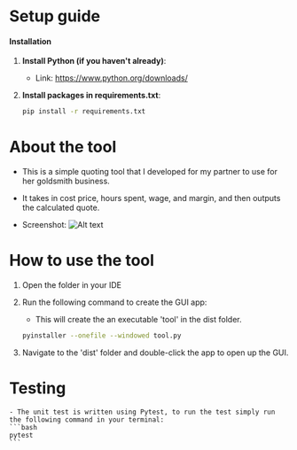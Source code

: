 # Setup guide
#### Installation

1. **Install Python (if you haven't already)**:
    - Link: https://www.python.org/downloads/

2. **Install packages in requirements.txt**:
    ```bash
    pip install -r requirements.txt
    ```

# About the tool
* This is a simple quoting tool that I developed for my partner to use for her goldsmith business.

* It takes in cost price, hours spent, wage, and margin, and then outputs the calculated quote.

* Screenshot:
![Alt text](/Users/timstephens/git/quotingTool/images/screenshot.png)


# How to use the tool
1.  Open the folder in your IDE

2. Run the following command to create the GUI app:
    - This will create the an executable 'tool' in the dist folder.
    ```bash
    pyinstaller --onefile --windowed tool.py
    ```
3. Navigate to the 'dist' folder and double-click the app to open up the GUI.

# Testing
    - The unit test is written using Pytest, to run the test simply run the following command in your terminal:
    ```bash
    pytest
    ```